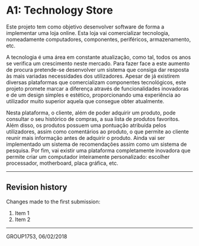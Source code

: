 # A1: Technology Store
 
Este projeto tem como objetivo desenvolver software de forma a implementar uma loja online. Esta loja vai comercializar tecnologia, nomeadamente computadores, componentes, periféricos, armazenamento, etc.

A tecnologia é uma área em constante atualização, como tal, todos os anos se verifica um crescimento neste mercado. Para fazer face a este aumento de procura pretende-se desenvolver um sistema que consiga dar resposta às mais variadas necessidades dos utilizadores. Apesar de já existirem diversas plataformas que comercializam componentes tecnológicos, este projeto promete marcar a diferença através de funcionalidades inovadoras e de um design simples e estético, proporcionando uma experiência ao utilizador muito superior aquela que consegue obter atualmente.

Nesta plataforma, o cliente, além de poder adquirir um produto, pode consultar o seu histórico de compras, a sua lista de produtos favoritos. Além disso, os produtos possuem uma pontuação atribuída pelos utilizadores, assim como comentários ao produto, o que permite ao cliente reunir mais informação antes de adquirir o produto. Ainda vai ser implementado um sistema de recomendações assim como um sistema de pesquisa. Por fim, vai existir uma plataforma completamente inovadora que permite criar um computador inteiramente personalizado: escolher processador, motherboard, placa gráfica, etc.

 
***
 
## Revision history
 
Changes made to the first submission:
1. Item 1
1. Item 2
 
***
 
GROUP1753, 06/02/2018
